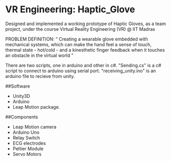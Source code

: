 # VR Engineering: Haptic_Glove
Designed and implemented a working prototype of Haptic Gloves, as a team project, under the course Virtual Reality Engineering (VR) @ IIT Madras 

PROBLEM DEFINITION: “ Creating a wearable glove embedded with mechanical systems, which can make the hand feel a sense of touch, thermal state - hot/cold - and a kinesthetic finger feedback when it touches an obstacle in the virtual world ” 

There are two scripts, one in arduino and other in c#. "Sending.cs" is a c# script to connect to arduino using serial port. "receiving_unity.ino" is an arduino file to recieve from unity.

##Software
- Unity3D 
- Arduino
- Leap Motion package.

##Components
- Leap Motion camera 
- Arduino Uno
- Relay Switch
- ECG electrodes
- Peltier Module
- Servo Motors


